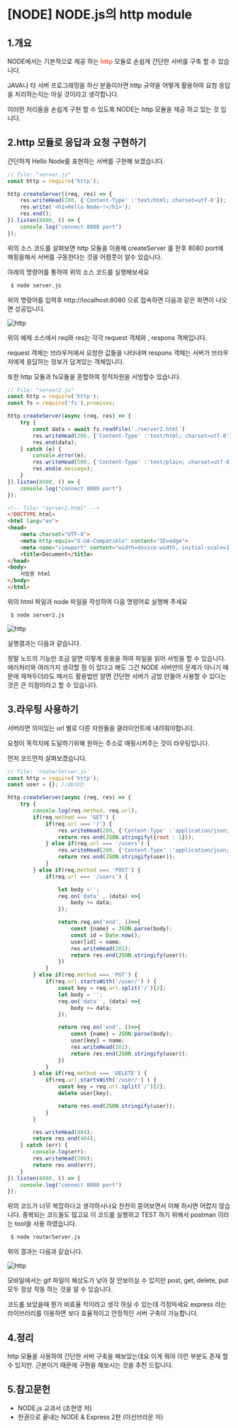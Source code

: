 # [NODE] NODE.js의 http module


## 1.개요
NODE에서는 기본적으로 제공 하는 <b style="color:tomato">http</b> 모듈로 손쉽게 간단한 서버를 구축 할 수 있습니다.

JAVA나 타 서버 프로그래밍을 하신 분들이라면 http 규약을 어떻게 활용하여 요청 응답 을 처리하는지는 아실 것이라고 생각합니다. 

이러한 처리들을 손쉽게 구현 할 수 있도록 NODE는 http 모듈을 제공 하고 있는 것 입니다.

## 2.http 모듈로 응답과 요청 구현하기
간단하게 Hello Node를 표현하는 서버를 구현해 보겠습니다. 

```js
// file: "server.js"
const http = require('http');

http.createServer((req, res) => {
    res.writeHead(200, {'Content-Type' :'text/html; charset=utf-8'});
    res.write('<h1>Hello Node~!</h1>');
    res.end();
}).listen(8080, () => {
    console.log("connect 8080 port")
});
```

위의 소스 코드를 살펴보면 http 모듈을 이용해 createServer 를 한후 8080 port에 매핑을해서 서버를 구동한다는 것을 어렴풋이 알수 있습니다.

아래의 명령어를 통하여 위의 소스 코드를 실행해보세요 
```bash
 $ node server.js
```

위의 명령어를 입력후 http://localhost:8080 으로 접속하면 다음과 같은 화면이 나오면 성공입니다. 

![http](./img/01.PNG)

위의 예제 소스에서 req와 res는 각각 request 객체와 , respons 객체입니다.

request 객체는 브라우저에서 요청한 값들을 나타내며 respons 객체는 서버가 브라우저에게 응답하는 정보가 담겨있는 객체입니다.

또한 http 모듈과 fs모듈을 혼합하여 정적자원을 서빙할수 있습니다. 

```js
// file: "server2.js"
const http = require('http');
const fs = require('fs').promises;

http.createServer(async (req, res) => {
    try {
        const data = await fs.readFile('./server2.html')
        res.writeHead(200, {'Content-Type' :'text/html; charset=utf-8'});
        res.end(data);
    } catch (e) {
        console.error(e);
        res.writeHead(500, {'Content-Type' :'text/plain; charset=utf-8'});
        res.end(e.message);
    }
}).listen(8080, () => {
    console.log("connect 8080 port")
});
```

```html
<!-- file: "server2.html" -->
<!DOCTYPE html>
<html lang="en">
<head>
    <meta charset="UTF-8">
    <meta http-equiv="X-UA-Compatible" content="IE=edge">
    <meta name="viewport" content="width=device-width, initial-scale=1.0">
    <title>Document</title>
</head>
<body>
    서빙용 html
</body>
</html>
```

위의 html 파일과 node 파일을 작성하여 다음 명령어로 실행해 주세요

```bash
 $ node server2.js
```

![http](./img/02.PNG)

실행결과는 다음과 같습니다.

정말 노드의 기능만 조금 알면 이렇게 응용을 하여 파일을 읽어 서빙을 할 수 있습니다. 에러처리와 여러가지 생각할 점 이 있다고 해도 그건 NODE 서버만의 문제가 아니기 때문에 제쳐두더라도 메서드 활용법만 알면 간단한 서버가 금방 만들어 사용할 수 있다는 것은 큰 이점이라고 할 수 있습니다. 


## 3.라우팅 사용하기
서버라면 의미있는 url 별로 다른 자원들을 클라이언트에 내려줘야합니다. 

요청이 목적지에 도달하기위해 원하는 주소로 매핑시켜주는 것이 라우팅입니다.

먼저 코드먼저 살펴보겠습니다.


```js
// file: 'routerServer.js'
const http = require('http');
const user = {}; //db대신

http.createServer(async (req, res) => {
    try {
        console.log(req.method, req.url);
        if(req.method === 'GET') {
            if(req.url === '/') {
                res.writeHead(200, {'Content-Type' :'application/json; charset=utf-8'});
                return res.end(JSON.stringify({root : 1}));
            } else if(req.url === '/users') {
                res.writeHead(200, {'Content-Type' :'application/json; charset=utf-8'});
                return res.end(JSON.stringify(user));
            }
        } else if(req.method === 'POST') {
            if(req.url === '/users') {

                let body ='';
                req.on('data' , (data) =>{
                    body += data;
                });

                return req.on('end', ()=>{
                    const {name} = JSON.parse(body);
                    const id = Date.now();
                    user[id] = name;
                    res.writeHead(201);
                    return res.end(JSON.stringify(user));
                })
            }
        } else if(req.method === 'PUT') {
            if(req.url.startsWith('/user/') ) {
                const key = req.url.split('/')[2];
                let body = '';
                req.on('data' , (data) =>{
                    body += data;
                });

                return req.on('end', ()=>{
                    const {name} = JSON.parse(body);
                    user[key] = name;
                    res.writeHead(201);
                    return res.end(JSON.stringify(user));
                })
            }
        } else if(req.method === 'DELETE') {
            if(req.url.startsWith('/user/') ) {
                const key = req.url.split('/')[2];
                delete user[key];

                return res.end(JSON.stringify(user));
            }
        }

        res.writeHead(404);
        return res.end(404);
    } catch (err) {
        console.log(err);
        res.writeHead(500);
        return res.end(err);
    }
}).listen(8080, () => {
    console.log("connect 8080 port")
});

```

위의 코드가 너무 복잡하다고 생각하시나요 찬찬히 뜯어보면서 이해 하시면 어렵지 않습니다. 중복되는 코드들도 많고요 이 코드를 실행하고 TEST 하기 위해서 postman 이라는 tool을 사용 하였습니다.

```bash
 $ node routerServer.js
```

위의 결과는 다음과 같습니다.

![http](./img/http.gif)

모바일에서는 gif 파일이 해상도가 낮아 잘 안보이실 수 있지만 post, get, delete, put 모두 정상 작동 하는 것을 알 수 있습니다. 

코드를 보았을때 뭔가 비효율 적이라고 생각 하실 수 있는데 걱정마세요 express 라는 라이브러리를 이용하면 보다 효율적이고 안정적인 서버 구축이 가능합니다. 

## 4.정리 
http 모듈을 사용하여 간단한 서버 구축을 해보았는데요 이게 뭐야 이런 부분도 존재 할 수 있지만. 근본이기 때문에 구현을 해보시는 것을 추천 드립니다. 

## 5.참고문헌
- NODE.js 교과서 (조현영 저)
- 한권으로 끝내는 NODE & Express 2판 (이선브라운 저)

